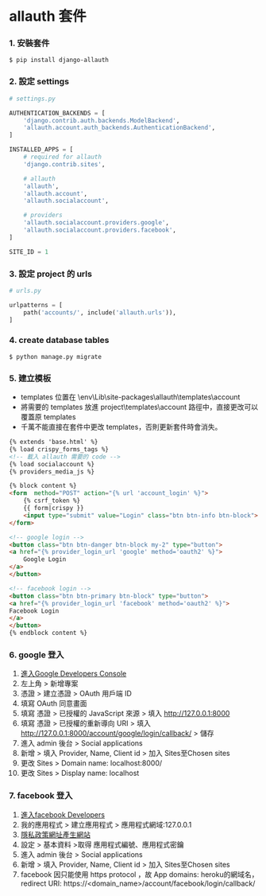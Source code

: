 # allauth 套件
### 1. 安裝套件
```
$ pip install django-allauth
```
### 2. 設定 settings
```python
# settings.py

AUTHENTICATION_BACKENDS = [
    'django.contrib.auth.backends.ModelBackend',
    'allauth.account.auth_backends.AuthenticationBackend',
]

INSTALLED_APPS = [
    # required for allauth
    'django.contrib.sites',

    # allauth
    'allauth',
    'allauth.account',
    'allauth.socialaccount',

    # providers 
    'allauth.socialaccount.providers.google',
    'allauth.socialaccount.providers.facebook',
]

SITE_ID = 1
```

### 3. 設定 project 的 urls
```python
# urls.py

urlpatterns = [
    path('accounts/', include('allauth.urls')),
]
```

### 4. create database tables
```
$ python manage.py migrate
```

### 5. 建立模板
* templates 位置在 \env\Lib\site-packages\allauth\templates\account  
* 將需要的 templates 放進 project\templates\account 路徑中，直接更改可以覆蓋原 templates  
* 千萬不能直接在套件中更改 templates，否則更新套件時會消失。
```html
{% extends 'base.html' %}
{% load crispy_forms_tags %}
<!-- 載入 allauth 需要的 code -->
{% load socialaccount %}    
{% providers_media_js %}

{% block content %}
<form  method="POST" action="{% url 'account_login' %}">
    {% csrf_token %}
    {{ form|crispy }}
    <input type="submit" value="Login" class="btn btn-info btn-block">
</form>

<!-- google login -->
<button class="btn btn-danger btn-block my-2" type="button">
<a href="{% provider_login_url 'google' method='oauth2' %}">
    Google Login
</a>
</button>

<!-- facebook login -->
<button class="btn btn-primary btn-block" type="button">
<a href="{% provider_login_url 'facebook' method='oauth2' %}">
Facebook Login
</a>
</button>
{% endblock content %}
```

### 6. google 登入
1. [進入Google Developers Console](https://console.developers.google.com/)
2. 左上角 > 新增專案
3. 憑證 > 建立憑證 > OAuth 用戶端 ID
4. 填寫 OAuth 同意畫面
5. 填寫 憑證 > 已授權的 JavaScript 來源 > 填入 http://127.0.0.1:8000
6. 填寫 憑證 > 已授權的重新導向 URI > 填入 http://127.0.0.1:8000/account/google/login/callback/ > 儲存  
7. 進入 admin 後台 > Social applications
8. 新增 > 填入 Provider, Name, Client id > 加入 Sites至Chosen sites
9. 更改 Sites > Domain name: localhost:8000/
10. 更改 Sites >  Display name: localhost


### 7. facebook 登入
1. [進入facebook Developers](https://developers.facebook.com/?locale=zh_TW)
2. 我的應用程式 > 建立應用程式 > 應用程式網域:127.0.0.1
3. [隱私政策網址產生網站](https://www.privacypolicies.com/)
4. 設定 > 基本資料 >取得 應用程式編號、應用程式密鑰
5. 進入 admin 後台 > Social applications
6. 新增 > 填入 Provider, Name, Client id > 加入 Sites至Chosen sites
7. facebook 因只能使用 https protocol ，故 App domains: heroku的網域名，redirect URI: https://<domain_name>/account/facebook/login/callback/


